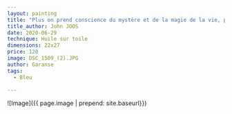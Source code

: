```yaml
---
layout: painting
title: "Plus on prend conscience du mystère et de la magie de la vie, plus on prend conscience de ce qui la menace."        
title_author: John JOOS
date: 2020-06-29
technique: Huile sur toile
dimensions: 22x27
price: 120
image: DSC_1509_(2).JPG
author: Garanse
tags:
  - Bleu
  
---
```

![Image]({{ page.image | prepend: site.baseurl}})

